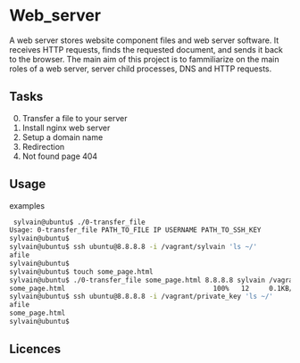 # Web_server

A web server stores website component files and web server software. It receives HTTP requests, finds the requested document, and sends it back to the browser. The main aim of this project is to fammiliarize on the main roles of a web server, server child processes, DNS and HTTP requests.

## Tasks

0. Transfer a file to your server
1. Install nginx web server
2. Setup a domain name
3. Redirection
4. Not found page 404

## Usage

examples
```bash
 sylvain@ubuntu$ ./0-transfer_file
Usage: 0-transfer_file PATH_TO_FILE IP USERNAME PATH_TO_SSH_KEY
sylvain@ubuntu$
sylvain@ubuntu$ ssh ubuntu@8.8.8.8 -i /vagrant/sylvain 'ls ~/'
afile
sylvain@ubuntu$ 
sylvain@ubuntu$ touch some_page.html
sylvain@ubuntu$ ./0-transfer_file some_page.html 8.8.8.8 sylvain /vagrant/private_key
some_page.html                                     100%   12     0.1KB/s   00:00
sylvain@ubuntu$ ssh ubuntu@8.8.8.8 -i /vagrant/private_key 'ls ~/'
afile
some_page.html
sylvain@ubuntu$
```

## Licences

